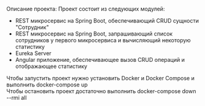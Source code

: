 Описание проекта:
Проект состоит из следующих модулей:
* REST микросервис на Spring Boot, обеспечивающий CRUD сущности "Сотрудник"
* REST микросервис на Spring Boot, запрашивающий список сотрудников у первого микросервиса и вычисляющий некоторую статистику
* Eureka Server
* Angular приложение, обеспечивающее вызов CRUD операций и отображающее статистику

Чтобы запустить проект нужно установить Docker и Docker Compose и выполнить docker-compose up\
Чтобы остановить проект достаточно выполнить docker-compose down --rmi all
